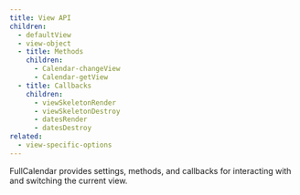 ```yaml
---
title: View API
children:
  - defaultView
  - view-object
  - title: Methods
    children:
      - Calendar-changeView
      - Calendar-getView
  - title: Callbacks
    children:
      - viewSkeletonRender
      - viewSkeletonDestroy
      - datesRender
      - datesDestroy
related:
  - view-specific-options
---
```


FullCalendar provides settings, methods, and callbacks for interacting with and switching the current view.
